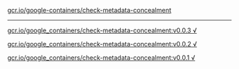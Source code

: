 [gcr.io/google-containers/check-metadata-concealment](https://hub.docker.com/r/abcz/check-metadata-concealment/tags/) 

----
[gcr.io/google_containers/check-metadata-concealment:v0.0.3 √](https://hub.docker.com/r/abcz/check-metadata-concealment/tags/)

[gcr.io/google_containers/check-metadata-concealment:v0.0.2 √](https://hub.docker.com/r/abcz/check-metadata-concealment/tags/)

[gcr.io/google_containers/check-metadata-concealment:v0.0.1 √](https://hub.docker.com/r/abcz/check-metadata-concealment/tags/)

